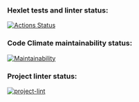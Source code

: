 ### Hexlet tests and linter status:
[![Actions Status](https://github.com/taa2021/python-project-lvl1/workflows/hexlet-check/badge.svg)](https://github.com/taa2021/python-project-lvl1/actions)

### Code Climate maintainability status:
[![Maintainability](https://api.codeclimate.com/v1/badges/a99a88d28ad37a79dbf6/maintainability)](https://codeclimate.com/github/codeclimate/codeclimate/maintainability)

### Project linter status:
[![project-lint](https://github.com/taa2021/python-project-lvl1/actions/workflows/project-lint.yml/badge.svg?branch=main)](https://github.com/taa2021/python-project-lvl1/actions/workflows/project-lint.yml)
